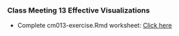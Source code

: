 ### Class Meeting 13 Effective Visualizations
* Complete cm013-exercise.Rmd worksheet: [Click here](https://sallyinnis.github.io/STAT545-participation/Class%20Meeting13/Cm013.pdf)
